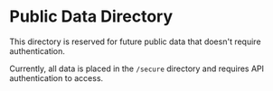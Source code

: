 # Public Data Directory

This directory is reserved for future public data that doesn't require authentication.

Currently, all data is placed in the `/secure` directory and requires API authentication to access.

